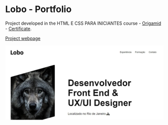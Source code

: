 # Lobo - Portfolio

Project developed in the HTML E CSS PARA INICIANTES course - [Origamid](https://www.origamid.com/curso/html-e-css-para-iniciantes) - [Certificate](https://drive.google.com/file/d/1KmnK-zubdWSsoQQGf8b2FAV9bZqVgoUO/view).

[Project webpage](https://kelwynoliveira.github.io/LoboPortfolio/)

[![](./thumb.jpg)](https://kelwynoliveira.github.io/LoboPortfolio/)
